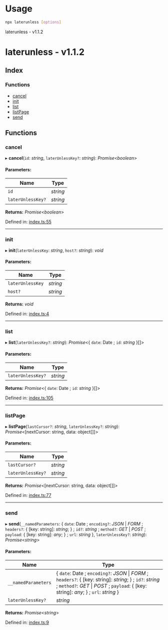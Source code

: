 
<a name="readmemd"></a>



<a name="__climd"></a>

# Usage
```bash
npx laterunless [options]
```

<a name="_librarymd"></a>

laterunless - v1.1.2

# laterunless - v1.1.2

## Index

### Functions

* [cancel](#cancel)
* [init](#init)
* [list](#list)
* [listPage](#listpage)
* [send](#send)

## Functions

### cancel

▸ **cancel**(`id`: *string*, `laterUnlessKey?`: *string*): *Promise*<*boolean*\>

#### Parameters:

Name | Type |
------ | ------ |
`id` | *string* |
`laterUnlessKey?` | *string* |

**Returns:** *Promise*<*boolean*\>

Defined in: [index.ts:55](https://github.com/rhdeck/node-laterunless/blob/baf7ebb/src/index.ts#L55)

___

### init

▸ **init**(`laterUnlessKey`: *string*, `host?`: *string*): *void*

#### Parameters:

Name | Type |
------ | ------ |
`laterUnlessKey` | *string* |
`host?` | *string* |

**Returns:** *void*

Defined in: [index.ts:4](https://github.com/rhdeck/node-laterunless/blob/baf7ebb/src/index.ts#L4)

___

### list

▸ **list**(`laterUnlessKey?`: *string*): *Promise*<{ `date`: Date ; `id`: *string*  }[]\>

#### Parameters:

Name | Type |
------ | ------ |
`laterUnlessKey?` | *string* |

**Returns:** *Promise*<{ `date`: Date ; `id`: *string*  }[]\>

Defined in: [index.ts:105](https://github.com/rhdeck/node-laterunless/blob/baf7ebb/src/index.ts#L105)

___

### listPage

▸ **listPage**(`lastCursor?`: *string*, `laterUnlessKey?`: *string*): *Promise*<[nextCursor: string, data: object[]]\>

#### Parameters:

Name | Type |
------ | ------ |
`lastCursor?` | *string* |
`laterUnlessKey?` | *string* |

**Returns:** *Promise*<[nextCursor: string, data: object[]]\>

Defined in: [index.ts:77](https://github.com/rhdeck/node-laterunless/blob/baf7ebb/src/index.ts#L77)

___

### send

▸ **send**(`__namedParameters`: { `date`: Date ; `encoding?`: *JSON* \| *FORM* ; `headers?`: { [key: string]: *string*;  } ; `id?`: *string* ; `method?`: *GET* \| *POST* ; `payload`: { [key: string]: *any*;  } ; `url`: *string*  }, `laterUnlessKey?`: *string*): *Promise*<*string*\>

#### Parameters:

Name | Type |
------ | ------ |
`__namedParameters` | { `date`: Date ; `encoding?`: *JSON* \| *FORM* ; `headers?`: { [key: string]: *string*;  } ; `id?`: *string* ; `method?`: *GET* \| *POST* ; `payload`: { [key: string]: *any*;  } ; `url`: *string*  } |
`laterUnlessKey?` | *string* |

**Returns:** *Promise*<*string*\>

Defined in: [index.ts:9](https://github.com/rhdeck/node-laterunless/blob/baf7ebb/src/index.ts#L9)
